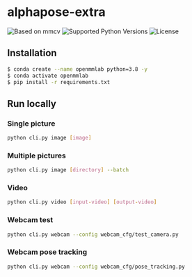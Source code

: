 # alphapose-extra

![Based on `mmcv`](https://img.shields.io/badge/based%20on-mmcv-blueviolet?style=flat-square) ![Supported Python Versions](https://img.shields.io/pypi/pyversions/mmcv?style=flat-square) ![License](https://img.shields.io/github/license/91b4dd62/alphapose-extra?style=flat-square)

## Installation

```bash
$ conda create --name openmmlab python=3.8 -y
$ conda activate openmmlab
$ pip install -r requirements.txt
```

## Run locally

### Single picture

```sh
python cli.py image [image]
```

### Multiple pictures

```sh
python cli.py image [directory] --batch
```

### Video

```sh
python cli.py video [input-video] [output-video]
```

### Webcam test

```sh
python cli.py webcam --config webcam_cfg/test_camera.py
```

### Webcam pose tracking

```sh
python cli.py webcam --config webcam_cfg/pose_tracking.py
```
